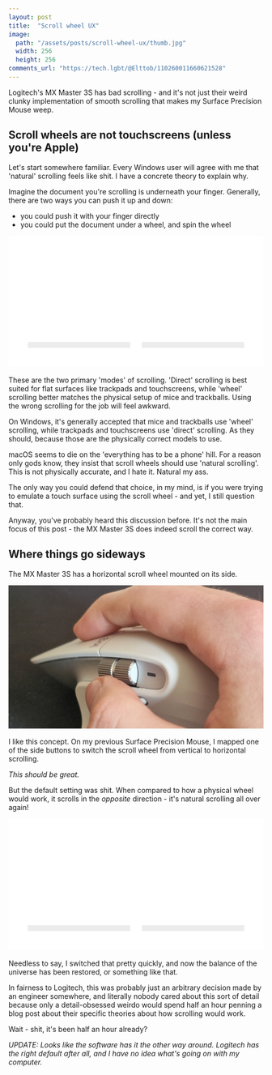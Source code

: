 ```yaml
---
layout: post
title:  "Scroll wheel UX"
image:
  path: "/assets/posts/scroll-wheel-ux/thumb.jpg"
  width: 256
  height: 256
comments_url: "https://tech.lgbt/@Elttob/110260011660621528"
---
```

Logitech's MX Master 3S has bad scrolling - and it's not just their weird clunky
implementation of smooth scrolling that makes my Surface Precision Mouse weep.

## Scroll wheels are not touchscreens (unless you're Apple)

Let's start somewhere familiar. Every Windows user will agree with me that
'natural' scrolling feels like shit. I have a concrete theory to explain why.

Imagine the document you're scrolling is underneath your finger. Generally,
there are two ways you can push it up and down:

- you could push it with your finger directly
- you could put the document under a wheel, and spin the wheel

![Diagrams illustrating wheel and direct scrolling.](/assets/posts/scroll-wheel-ux/scroll-methods.svg)

These are the two primary 'modes' of scrolling. 'Direct' scrolling is best
suited for flat surfaces like trackpads and touchscreens, while 'wheel'
scrolling better matches the physical setup of mice and trackballs. Using the
wrong scrolling for the job will feel awkward.

On Windows, it's generally accepted that mice and trackballs use 'wheel'
scrolling, while trackpads and touchscreens use 'direct' scrolling. As they
should, because those are the physically correct models to use.

macOS seems to die on the 'everything has to be a phone' hill. For a reason only
gods know, they insist that scroll wheels should use 'natural scrolling'. This
is not physically accurate, and I hate it. Natural my ass.

The only way you could defend that choice, in my mind, is if you were trying to
emulate a touch surface using the scroll wheel - and yet, I still question that.

Anyway, you've probably heard this discussion before. It's not the main focus of
this post - the MX Master 3S does indeed scroll the correct way.

## Where things go sideways

The MX Master 3S has a horizontal scroll wheel mounted on its side.

![A picture of the MX Master 3S's horizontal scroll wheel.](/assets/posts/scroll-wheel-ux/mx-master.jpg)

I like this concept. On my previous Surface Precision Mouse, I mapped one of the
side buttons to switch the scroll wheel from vertical to horizontal scrolling.

*This should be great.*

But the default setting was shit. When compared to how a physical wheel would
work, it scrolls in the *opposite* direction - it's natural scrolling all over
again!

![Diagram showing how the MX Master 3S compares to a physical wheel setup when scrolling perpendicular to the document surface.](/assets/posts/scroll-wheel-ux/mx-horizontal-scroll.svg)

Needless to say, I switched that pretty quickly, and now the balance of the
universe has been restored, or something like that.

In fairness to Logitech, this was probably just an arbitrary decision made by an
engineer somewhere, and literally nobody cared about this sort of detail because
only a detail-obsessed weirdo would spend half an hour penning a blog post about
their specific theories about how scrolling would work.

Wait - shit, it's been half an hour already?

*UPDATE: Looks like the software has it the other way around. Logitech has the
right default after all, and I have no idea what's going on with my computer.*